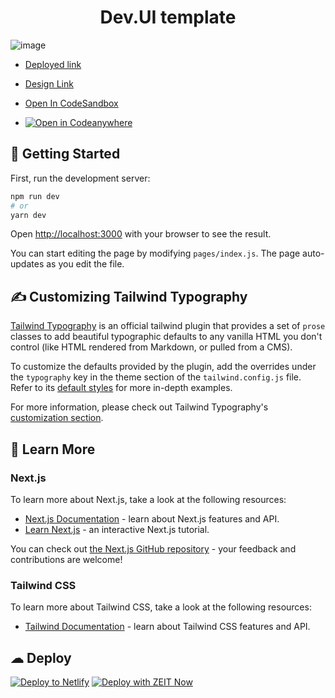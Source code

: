 <h1 align="center">
  Dev.UI template 
</h1>

 ![image](https://res.cloudinary.com/ddcg0rzlo/image/upload/v1653754269/2022-05-28_21.28.01_ftmxrp.jpg)

- [Deployed link](https://designer-portfolio.pages.dev/)
- [Design Link](https://www.figma.com/community/file/1107859971007623263)
- [Open In CodeSandbox](https://githubbox.com/kumard3/dev-ui-templates/tree/main/template-13)

- [![Open in Codeanywhere](https://codeanywhere.com/img/open-in-codeanywhere-btn.svg)](https://app.codeanywhere.com/#https://githubbox.com/kumard3/dev-ui-templates/tree/main/template-13)


## 🚀 Getting Started

First, run the development server:

```bash
npm run dev
# or
yarn dev
```

Open [http://localhost:3000](http://localhost:3000) with your browser to see the result.

You can start editing the page by modifying `pages/index.js`. The page auto-updates as you edit the file.

## ✍ Customizing Tailwind Typography

[Tailwind Typography](https://github.com/tailwindlabs/tailwindcss-typography) is an official tailwind plugin that provides a set of `prose` classes to add beautiful typographic defaults to any vanilla HTML you don't control (like HTML rendered from Markdown, or pulled from a CMS).

To customize the defaults provided by the plugin, add the overrides under the `typography` key in the theme section of the `tailwind.config.js` file. Refer to its [default styles](https://github.com/tailwindlabs/tailwindcss-typography/blob/master/src/styles.js) for more in-depth examples.

For more information, please check out Tailwind Typography's [customization section](https://github.com/tailwindlabs/tailwindcss-typography#customization).

## 📖 Learn More

### Next.js

To learn more about Next.js, take a look at the following resources:

- [Next.js Documentation](https://nextjs.org/docs) - learn about Next.js features and API.
- [Learn Next.js](https://nextjs.org/learn) - an interactive Next.js tutorial.

You can check out [the Next.js GitHub repository](https://github.com/vercel/next.js) - your feedback and contributions are welcome!

### Tailwind CSS

To learn more about Tailwind CSS, take a look at the following resources:

- [Tailwind Documentation](https://tailwindcss.com/) - learn about Tailwind CSS features and API.

## ☁ Deploy

[![Deploy to Netlify](https://www.netlify.com/img/deploy/button.svg)](https://app.netlify.com/start/deploy?repository=https://github.com/kumard3/dev-ui-templates/tree/main/template-13) [![Deploy with ZEIT Now](https://zeit.co/button)](https://zeit.co/import/project?template=https://github.com/kumard3/dev-ui-templates/tree/main/template-13)
